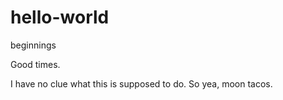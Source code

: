 # hello-world
beginnings

Good times.

I have no clue what this is supposed to do. So yea, moon tacos.
